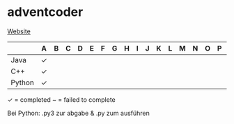 ﻿# adventcoder
[Website](http://mooshak.nes.aau.at/)

| | A | B | C | D | E | F | G | H | I | J | K | L | M | N | O | P | Q | R | S | T | U | V | W | Y
|---|:---:|:---:|:---:|:---:|:---:|:---:|:---:|:---:|:---:|:---:|:---:|:---:|:---:|:---:|:---:|:---:|:---:|:---:|:---:|:---:|:---:|:---:|:---:|:---:|
| Java | ✓ |  |  |  | |  |  |  | |  | | | | | | | | | | | | | | | 
| C++ | ✓ |  |  |  | |  |  |  | |  | | | | | | | | | | | | | | |
| Python | ✓ | | | | |  |  | | | | | | | | | | | | | | | | | |

✓ = completed
~ = failed to complete

Bei Python: .py3 zur abgabe & .py zum ausführen
